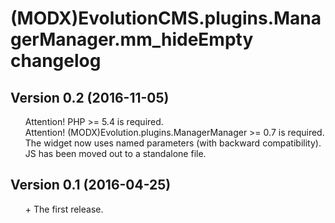 # (MODX)EvolutionCMS.plugins.ManagerManager.mm_hideEmpty changelog


## Version 0.2 (2016-11-05)
* Attention! PHP >= 5.4 is required.
* Attention! (MODX)Evolution.plugins.ManagerManager >= 0.7 is required.
* The widget now uses named parameters (with backward compatibility).
* JS has been moved out to a standalone file.


## Version 0.1 (2016-04-25)
* \+ The first release.


<link rel="stylesheet" type="text/css" href="https://DivanDesign.ru/assets/files/ddMarkdown.css" />
<style>ul{list-style:none;}</style>